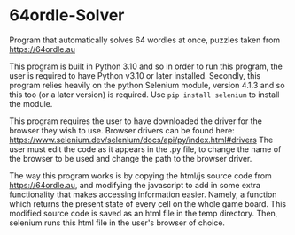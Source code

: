 # 64ordle-Solver
Program that automatically solves 64 wordles at once, puzzles taken from https://64ordle.au

This program is built in Python 3.10 and so in order to run this program, the user is required to have Python v3.10 or later installed.
Secondly, this program relies heavily on the python Selenium module, version 4.1.3 and so this too (or a later version) is required. Use `pip install selenium` to install the module.

This program requires the user to have downloaded the driver for the browser they wish to use.
Browser drivers can be found here: https://www.selenium.dev/selenium/docs/api/py/index.html#drivers
The user must edit the code as it appears in the .py file, to change the name of the browser to be used and change the path to the browser driver.

The way this program works is by copying the html/js source code from https://64ordle.au,
and modifying the javascript to add in some extra functionality that makes accessing information easier.
Namely, a function which returns the present state of every cell on the whole game board. This modified source code is saved as an html file in the temp directory.
Then, selenium runs this html file in the user's browser of choice.
